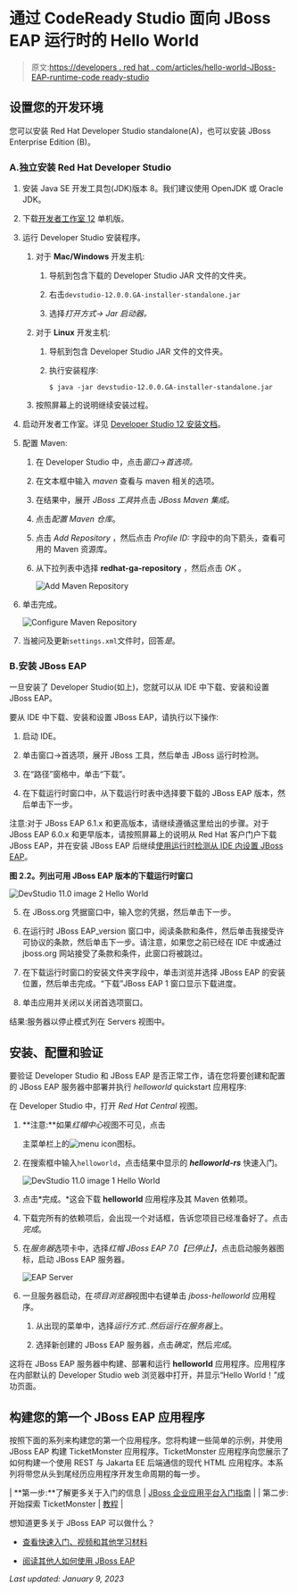 # 通过 CodeReady Studio 面向 JBoss EAP 运行时的 Hello World

> 原文:[https://developers . red hat . com/articles/hello-world-JBoss-EAP-runtime-code ready-studio](https://developers.redhat.com/articles/hello-world-jboss-eap-runtime-codeready-studio)

## 设置您的开发环境

您可以安装 Red Hat Developer Studio standalone(A)，也可以安装 JBoss Enterprise Edition (B)。

### A.独立安装 Red Hat Developer Studio

1.  安装 Java SE 开发工具包(JDK)版本 8。我们建议使用 OpenJDK 或 Oracle JDK。

2.  下载[开发者工作室 12](https://developers.redhat.com/download-manager/file/devstudio-12.0.0.GA-installer-standalone.jar?) 单机版。

3.  运行 Developer Studio 安装程序。

    1.  对于 **Mac/Windows** 开发主机:

        1.  导航到包含下载的 Developer Studio JAR 文件的文件夹。

        2.  右击`devstudio-12.0.0.GA-installer-standalone.jar`

        3.  选择*打开方式→ Jar 启动器。*

    2.  对于 **Linux** 开发主机:

        1.  导航到包含 Developer Studio JAR 文件的文件夹。

        2.  执行安装程序:

            ```
            $ java -jar devstudio-12.0.0.GA-installer-standalone.jar
            ```

    3.  按照屏幕上的说明继续安装过程。

4.  启动开发者工作室。详见 [Developer Studio 12 安装文档](https://access.redhat.com/documentation/en-us/red_hat_developer_studio/12.0/html-single/installation_guide/index.html)。

5.  配置 Maven:

    1.  在 Developer Studio 中，点击*窗口→首选项。*

    2.  在文本框中输入 *maven* 查看与 maven 相关的选项。

    3.  在结果中，展开 *JBoss 工具*并点击 *JBoss Maven 集成。*

    4.  点击*配置 Maven 仓库*。

    5.  点击 *Add Repository* ，然后点击 *Profile ID:* 字段中的向下箭头，查看可用的 Maven 资源库。

    6.  从下拉列表中选择 **redhat-ga-repository** ，然后点击 *OK* 。

        ![Add Maven Repository](../Images/3c979aedfd75da48eb05283216fd18bf.png)

6.  单击完成。

    ![Configure Maven Repository](../Images/e5037679209e3aa98cf0b8ba12448d34.png)

7.  当被问及更新`settings.xml`文件时，回答*是*。

### B.安装 JBoss EAP

一旦安装了 Developer Studio(如上)，您就可以从 IDE 中下载、安装和设置 JBoss EAP。

要从 IDE 中下载、安装和设置 JBoss EAP，请执行以下操作:

1.  启动 IDE。

2.  单击窗口→首选项，展开 JBoss 工具，然后单击 JBoss 运行时检测。

3.  在“路径”窗格中，单击“下载”。

4.  在下载运行时窗口中，从下载运行时表中选择要下载的 JBoss EAP 版本，然后单击下一步。

注意:对于 JBoss EAP 6.1.x 和更高版本，请继续遵循这里给出的步骤。对于 JBoss EAP 6.0.x 和更早版本，请按照屏幕上的说明从 Red Hat 客户门户下载 JBoss EAP，并在安装 JBoss EAP 后继续[使用运行时检测从 IDE 内设置 JBoss EAP](https://access.redhat.com/documentation/en-us/red_hat_jboss_developer_studio/11.0/html/getting_started_with_jboss_developer_studio_tools/developing_first_applications_with_jboss_developer_studio_tools#UseRuntimeDetection)。

**图 2.2。列出可用 JBoss EAP 版本的下载运行时窗口**

![DevStudio 11.0 image 2 Hello World](../Images/3f18b0d0a2f312dea59e1c3c03f89063.png)

5.  在 JBoss.org 凭据窗口中，输入您的凭据，然后单击下一步。
6.  在运行时 JBoss EAP_version 窗口中，阅读条款和条件，然后单击我接受许可协议的条款，然后单击下一步。请注意，如果您之前已经在 IDE 中或通过 jboss.org 网站接受了条款和条件，此窗口将被跳过。

7.  在下载运行时窗口的安装文件夹字段中，单击浏览并选择 JBoss EAP 的安装位置，然后单击完成。“下载”JBoss EAP 1 窗口显示下载进度。

8.  单击应用并关闭以关闭首选项窗口。

结果:服务器以停止模式列在 Servers 视图中。

## 安装、配置和验证

要验证 Developer Studio 和 JBoss EAP 是否正常工作，请在您将要创建和配置的 JBoss EAP 服务器中部署并执行 *helloworld* quickstart 应用程序:

在 Developer Studio 中，打开 *Red Hat Central* 视图。

1.  **注意:**如果*红帽中心*视图不可见，点击

    主菜单栏上的![menu icon](../Images/6f151a11a70c7ee2d532f3bc0a73fe9a.png)图标。

2.  在搜索框中输入`helloworld`，点击结果中显示的 ***helloworld-rs*** 快速入门。

    ![DevStudio 11.0 image 1 Hello World](../Images/5b2fad8e463559282da6487f1267c3e8.png)

3.  点击*完成。*这会下载 **helloworld** 应用程序及其 Maven 依赖项。

4.  下载完所有的依赖项后，会出现一个对话框，告诉您项目已经准备好了。点击*完成*。

5.  在*服务器*选项卡中，选择*红帽 JBoss EAP 7.0【已停止】*，点击启动服务器图标，启动 JBoss EAP 服务器。

    ![EAP Server](../Images/f02e542bdb85e3cc530ce27c977d2f55.png)

6.  一旦服务器启动，在*项目浏览器*视图中右键单击 *jboss-helloworld* 应用程序。

    1.  从出现的菜单中，选择*运行方式..*然后*运行在服务器*上。

    2.  选择新创建的 JBoss EAP 服务器，点击*确定*，然后*完成*。

这将在 JBoss EAP 服务器中构建、部署和运行 **helloworld** 应用程序。应用程序在内部默认的 Developer Studio web 浏览器中打开，并显示“Hello World！”成功页面。

## 构建您的第一个 JBoss EAP 应用程序

按照下面的系列来构建您的第一个应用程序。您将构建一些简单的示例，并使用 JBoss EAP 构建 TicketMonster 应用程序。TicketMonster 应用程序向您展示了如何构建一个使用 REST 与 Jakarta EE 后端通信的现代 HTML 应用程序。本系列将带您从头到尾经历应用程序开发生命周期的每一步。

| **第一步:**了解更多关于入门的信息 | [JBoss 企业应用平台入门指南](https://access.redhat.com/documentation/en-us/red_hat_jboss_enterprise_application_platform/7.2/html/getting_started_guide/) |
| 第二步:开始探索 TicketMonster | [教程](https://developers.redhat.com/ticket-monster?referrer=jbd) |

想知道更多关于 JBoss EAP 可以做什么？

*   [查看快速入门、视频和其他学习材料](https://developers.redhat.com/search/?f=project%7Eeap)

*   [阅读其他人如何使用 JBoss EAP](https://www.redhat.com/en/success-stories/?f%5B0%5D=taxonomy_product%3ARed+Hat+JBoss+Enterprise+Application+Platform)

*Last updated: January 9, 2023*